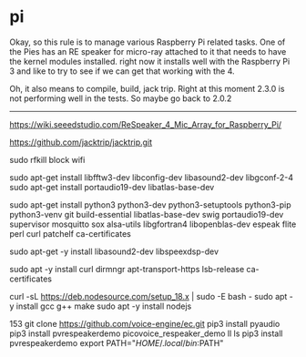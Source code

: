 # pi

Okay, so this rule is to manage various Raspberry Pi related tasks. One of the Pies has an RE speaker for micro-ray attached to it that needs to have the kernel modules installed.
right now it installs well with the Raspberry Pi 3 and like to try to see if we can get that working with the 4.


Oh, it also means to compile, build, jack trip.
Right at this moment 2.3.0 is not performing well in the tests.
So maybe go back to 2.0.2


-----


https://wiki.seeedstudio.com/ReSpeaker_4_Mic_Array_for_Raspberry_Pi/

https://github.com/jacktrip/jacktrip.git





sudo rfkill block wifi

sudo apt-get install libfftw3-dev libconfig-dev libasound2-dev libgconf-2-4
sudo apt-get install portaudio19-dev libatlas-base-dev

sudo apt-get install        python3 python3-dev python3-setuptools python3-pip python3-venv        git build-essential libatlas-base-dev swig portaudio19-dev        supervisor mosquitto sox alsa-utils libgfortran4 libopenblas-dev        espeak flite        perl curl patchelf ca-certificates

sudo apt-get -y install libasound2-dev libspeexdsp-dev



sudo apt -y install curl dirmngr apt-transport-https lsb-release ca-certificates

curl -sL https://deb.nodesource.com/setup_18.x | sudo -E bash -
sudo apt -y install gcc g++ make
sudo apt -y install nodejs




153  git clone https://github.com/voice-engine/ec.git
  pip3 install pyaudio
  pip3 install pvrespeakerdemo
  picovoice_respeaker_demo
  ll
  ls
  pip3 install pvrespeakerdemo
  export PATH="$HOME/.local/bin:$PATH"
